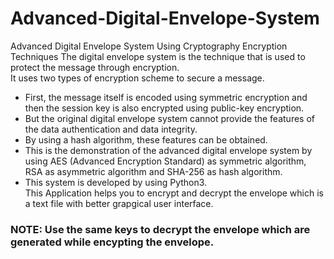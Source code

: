 # Advanced-Digital-Envelope-System
Advanced Digital Envelope System Using Cryptography Encryption Techniques 
The digital envelope system is the technique that is used to protect the message through encryption.<br>
It uses two types of encryption scheme to secure a message.

-  First, the message itself is encoded using symmetric encryption and then the session key is also encrypted using public-key encryption.
-  But the original digital envelope system cannot provide the features of the data authentication and data integrity.
-  By using a hash algorithm, these features can be obtained.
-  This is the demonstration of the advanced digital envelope system by using AES (Advanced Encryption Standard) as symmetric algorithm, RSA as asymmetric algorithm and SHA-256 as hash algorithm.
-  This system is developed by using Python3.<br>
This Application helps you to encrypt and decrypt the envelope which is a text file with better grapgical user interface.<br>
### NOTE: Use the same keys to decrypt the envelope which are generated while encypting the envelope.
